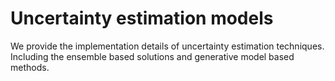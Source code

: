 # Uncertainty estimation models
We provide the implementation details of uncertainty estimation techniques. Including the ensemble based solutions and generative model based methods.

